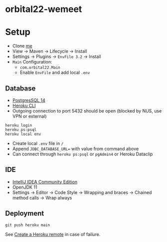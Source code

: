 # orbital22-wemeet

# Setup

- Clone [me](https://github.com/xumarcus/orbital22-wemeet)
- View &rarr; Maven &rarr; Lifecycle &rarr; Install
- Settings &rarr; Plugins &rarr; `EnvFile 3.2` &rarr; Install
- `Main` Configuration:
  - `com.orbital22.Main`
  - Enable `EnvFile` and add local `.env`

## Database
- [PostgresSQL 14](https://www.postgresql.org/download/)
- [Heroku CLI](https://devcenter.heroku.com/articles/heroku-cli#install-the-heroku-cli)
- Outgoing connection to port 5432 should be open (blocked by NUS, use VPN or external)
```shell
heroku login
heroku ps:psql
heroku local env
```
- Create local `.env` file in `/`
- Append `JDBC_DATABASE_URL=` with value from command above 
- Can connect through `heroku ps:psql` or `pgAdmin4` or Heroku Dataclip

## IDE
- [IntelliJ IDEA Community Edition](https://www.jetbrains.com/idea/download/) 
- OpenJDK 11
- Settings &rarr; Editor &rarr; Code Style &rarr; Wrapping and braces &rarr; Chained method calls &rarr; Wrap always

## Deployment
```shell
git push heroku main
```
See [Create a Heroku remote](https://devcenter.heroku.com/articles/git#create-a-heroku-remote) in case of failure.